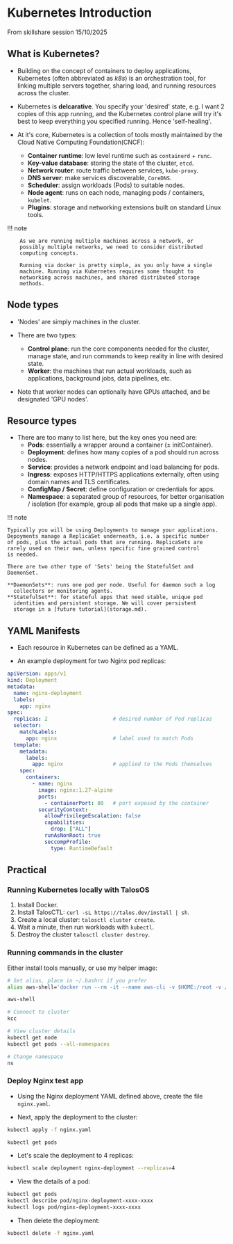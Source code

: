 # Kubernetes Introduction

From skillshare session 15/10/2025

## What is Kubernetes?

- Building on the concept of containers to deploy applications,
  Kubernetes (often abbreviated as *k8s*) is an orchestration tool,
  for linking multiple servers together, sharing load, and running
  resources across the cluster.

- Kubernetes is **delcarative**. You specify your 'desired'
  state, e.g. I want 2 copies of this app running, and
  the Kubernetes control plane will try it's best to keep
  everything you specified running. Hence 'self-healing'.

- At it's core, Kubernetes is a collection of tools mostly maintained
  by the Cloud Native Computing Foundation(CNCF):
  - **Container runtime**: low level runtime such as `containerd` + `runc`.
  - **Key-value database**: storing the state of the cluster, `etcd`.
  - **Network router**: route traffic between services, `kube-proxy`.
  - **DNS server**: make services discoverable, `CoreDNS`.
  - **Scheduler**: assign workloads (Pods) to suitable nodes.
  - **Node agent**: runs on each node, managing pods / containers, `kubelet`.
  - **Plugins**: storage and networking extensions built on standard
    Linux tools.

!!! note

        As we are running multiple machines across a network, or
        possibly multiple networks, we need to consider distributed
        computing concepts.

        Running via docker is pretty simple, as you only have a single
        machine. Running via Kubernetes requires some thought to
        networking across machines, and shared distributed storage
        methods.

## Node types

- 'Nodes' are simply machines in the cluster.

- There are two types:
  - **Control plane**: run the core components needed for the cluster,
    manage state, and run commands to keep reality in line with
    desired state.
  - **Worker**: the machines that run actual workloads, such as
    applications, background jobs, data pipelines, etc.

- Note that worker nodes can optionally have GPUs attached, and be
  designated 'GPU nodes'.

## Resource types

- There are too many to list here, but the key ones you need are:
  - **Pods**: essentially a wrapper around a container (± initContainer).
  - **Deployment**: defines how many copies of a pod should run across nodes.
  - **Service**: provides a network endpoint and load balancing for pods.
  - **Ingress**: exposes HTTP/HTTPS applications externally, often using
    domain names and TLS certificates.
  - **ConfigMap / Secret**: define configuration or credentials for apps.
  - **Namespace**: a separated group of resources, for better organisation /
    isolation (for example, group all pods that make up a single app).

!!! note

    Typically you will be using Deployments to manage your applications.
    Depoyments manage a ReplicaSet underneath, i.e. a specific number
    of pods, plus the actual pods that are running. ReplicaSets are
    rarely used on their own, unless specific fine grained control
    is needed.

    There are two other type of 'Sets' being the StatefulSet and DaemonSet.

    **DaemonSets**: runs one pod per node. Useful for daemon such a log
      collectors or monitoring agents.
    **StatefulSet**: for stateful apps that need stable, unique pod
      identities and persistent storage. We will cover persistent
      storage in a [future tutorial](storage.md).

## YAML Manifests

- Each resource in Kubernetes can be defined as a YAML.

- An example deployment for two Nginx pod replicas:

```yaml
apiVersion: apps/v1
kind: Deployment
metadata:
  name: nginx-deployment
  labels:
    app: nginx
spec:
  replicas: 2                     # desired number of Pod replicas
  selector:
    matchLabels:
      app: nginx                  # label used to match Pods
  template:
    metadata:
      labels:
        app: nginx                # applied to the Pods themselves
    spec:
      containers:
        - name: nginx
          image: nginx:1.27-alpine
          ports:
            - containerPort: 80   # port exposed by the container
          securityContext:
            allowPrivilegeEscalation: false
            capabilities:
              drop: ["ALL"]
            runAsNonRoot: true
            seccompProfile:
              type: RuntimeDefault
```

## Practical

### Running Kubernetes locally with TalosOS

1. Install Docker.
2. Install TalosCTL: `curl -sL https://talos.dev/install | sh`.
3. Create a local cluster: `talosctl cluster create`.
4. Wait a minute, then run workloads with `kubectl`.
5. Destroy the cluster `talosctl cluster destroy`.

### Running commands in the cluster

Either install tools manually, or use my helper image:

```bash
# Set alias, place in ~/.bashrc if you prefer
alias aws-shell='docker run --rm -it --name aws-cli -v $HOME:/root -v /var/run/docker.sock:/var/run/docker.sock --workdir /root --network host ghcr.io/spwoodcock/awscli-kubectl:latest'

aws-shell

# Connect to cluster
kcc

# View cluster details
kubectl get node
kubectl get pods --all-namespaces

# Change namespace
ns
```

### Deploy Nginx test app

- Using the Nginx deployment YAML defined above, create the file
  `nginx.yaml`.

- Next, apply the deployment to the cluster:

```bash
kubectl apply -f nginx.yaml

kubectl get pods
```

- Let's scale the deployment to 4 replicas:

```bash
kubectl scale deployment nginx-deployment --replicas=4
```

- View the details of a pod:

```bash
kubectl get pods
kubectl describe pod/nginx-deployment-xxxx-xxxx
kubectl logs pod/nginx-deployment-xxxx-xxxx
```

- Then delete the deployment:

```bash
kubectl delete -f nginx.yaml
```
